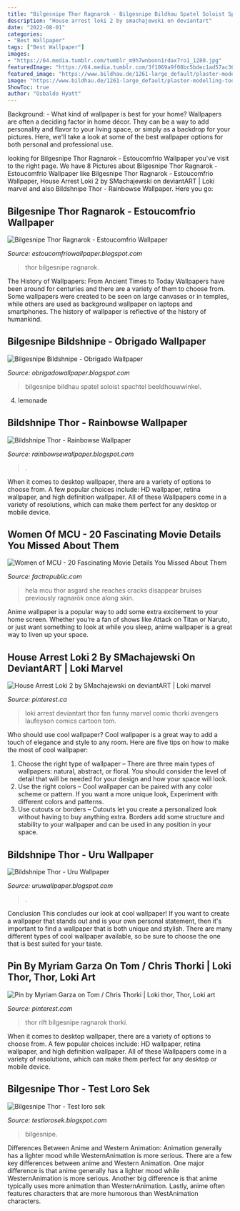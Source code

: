 ```yaml
---
title: "Bilgesnipe Thor Ragnarok - Bilgesnipe Bildhau Spatel Soloist Spachtel Beeldhouwwinkel"
description: "House arrest loki 2 by smachajewski on deviantart"
date: "2022-08-01"
categories:
- "Best Wallpaper"
tags: ["Best Wallpaper"]
images:
- "https://64.media.tumblr.com/tumblr_m9h7wnbonn1rdax7ro1_1280.jpg"
featuredImage: "https://64.media.tumblr.com/3f1069a9f08bc5bdec1ad57ac36357bb/tumblr_pdro19kClL1x26bjzo1_500.jpg"
featured_image: "https://www.bildhau.de/1261-large_default/plaster-modelling-tools.jpg"
image: "https://www.bildhau.de/1261-large_default/plaster-modelling-tools.jpg"
ShowToc: true
author: "Osbaldo Hyatt"
---
```



Background: - What kind of wallpaper is best for your home?
Wallpapers are often a deciding factor in home décor. They can be a way to add personality and flavor to your living space, or simply as a backdrop for your pictures. Here, we'll take a look at some of the best wallpaper options for both personal and professional use.

	

		
looking for Bilgesnipe Thor Ragnarok - Estoucomfrio Wallpaper you've visit to the right page. We have 8 Pictures about Bilgesnipe Thor Ragnarok - Estoucomfrio Wallpaper like Bilgesnipe Thor Ragnarok - Estoucomfrio Wallpaper, House Arrest Loki 2 by SMachajewski on deviantART | Loki marvel and also Bildshnipe Thor - Rainbowse Wallpaper. Here you go:
		
    
## Bilgesnipe Thor Ragnarok - Estoucomfrio Wallpaper

<img loading=lazy src="https://static.wikia.nocookie.net/marvelcinematicuniverse/images/5/53/Thor_Quinjet.png/revision/latest/scale-to-width-down/250?cb=20180821001043" onerror="this.onerror=null;this.src='https://tse1.mm.bing.net/th?id=OIP.qeljDCjrhwLZYjFXt5_mWQAAAA&amp;pid=15.1';" alt="Bilgesnipe Thor Ragnarok - Estoucomfrio Wallpaper">

_Source: estoucomfriowallpaper.blogspot.com_

>thor bilgesnipe ragnarok. 

	

The History of Wallpapers: From Ancient Times to Today
Wallpapers have been around for centuries and there are a variety of them to choose from. Some wallpapers were created to be seen on large canvases or in temples, while others are used as background wallpaper on laptops and smartphones. The history of wallpaper is reflective of the history of humankind.

    
## Bilgesnipe Bildshnipe - Obrigado Wallpaper

<img loading=lazy src="https://www.bildhau.de/1261-large_default/plaster-modelling-tools.jpg" onerror="this.onerror=null;this.src='https://tse3.mm.bing.net/th?id=OIP.fBiilWXgkVbGLWTNIDKSWAHaJQ&amp;pid=15.1';" alt="Bilgesnipe Bildshnipe - Obrigado Wallpaper">

_Source: obrigadowallpaper.blogspot.com_

>bilgesnipe bildhau spatel soloist spachtel beeldhouwwinkel. 

	

4. lemonade 

    
## Bildshnipe Thor - Rainbowse Wallpaper

<img loading=lazy src="https://64.media.tumblr.com/3f1069a9f08bc5bdec1ad57ac36357bb/tumblr_pdro19kClL1x26bjzo1_500.jpg" onerror="this.onerror=null;this.src='https://tse3.mm.bing.net/th?id=OIP.FzHFGklKNfwBj0hCUEfHHAHaHT&amp;pid=15.1';" alt="Bildshnipe Thor - Rainbowse Wallpaper">

_Source: rainbowsewallpaper.blogspot.com_

>. 

	

When it comes to desktop wallpaper, there are a variety of options to choose from. A few popular choices include: HD wallpaper, retina wallpaper, and high definition wallpaper. All of these Wallpapers come in a variety of resolutions, which can make them perfect for any desktop or mobile device. 

    
## Women Of MCU - 20 Fascinating Movie Details You Missed About Them

<img loading=lazy src="https://i0.wp.com/factrepublic.com/wp-content/uploads/2019/06/10.Hela_.jpg" onerror="this.onerror=null;this.src='https://tse4.mm.bing.net/th?id=OIP.XYR0WYRNpkG5CEE88Jer8QHaHa&amp;pid=15.1';" alt="Women of MCU - 20 Fascinating Movie Details You Missed About Them">

_Source: factrepublic.com_

>hela mcu thor asgard she reaches cracks disappear bruises previously ragnarök once along skin. 

	

Anime wallpaper is a popular way to add some extra excitement to your home screen. Whether you’re a fan of shows like Attack on Titan or Naruto, or just want something to look at while you sleep, anime wallpaper is a great way to liven up your space.

    
## House Arrest Loki 2 By SMachajewski On DeviantART | Loki Marvel

<img loading=lazy src="https://i.pinimg.com/originals/2a/05/44/2a0544fc56d2e22bb5e8ca8ac51cb824.png" onerror="this.onerror=null;this.src='https://tse3.mm.bing.net/th?id=OIP.BYvgc1GA0NZNf6unbFH-OgHaGK&amp;pid=15.1';" alt="House Arrest Loki 2 by SMachajewski on deviantART | Loki marvel">

_Source: pinterest.ca_

>loki arrest deviantart thor fan funny marvel comic thorki avengers laufeyson comics cartoon tom. 

	

Who should use cool wallpaper?
Cool wallpaper is a great way to add a touch of elegance and style to any room. Here are five tips on how to make the most of cool wallpaper: 
1) Choose the right type of wallpaper – There are three main types of wallpapers: natural, abstract, or floral. You should consider the level of detail that will be needed for your design and how your space will look. 
2) Use the right colors – Cool wallpaper can be paired with any color scheme or pattern. If you want a more unique look, Experiment with different colors and patterns. 
3) Use cutouts or borders – Cutouts let you create a personalized look without having to buy anything extra. Borders add some structure and stability to your wallpaper and can be used in any position in your space.

    
## Bildshnipe Thor - Uru Wallpaper

<img loading=lazy src="https://images-wixmp-ed30a86b8c4ca887773594c2.wixmp.com/f/e5fad63a-88fa-4d5e-800d-912dbea21daf/d7gwicq-b108bd8d-db17-4273-9d1e-3aa232c29a72.jpg/v1/fill/w_1024,h_768,q_75,strp/thor___outside_drawing_by_dan_van_cool_d7gwicq-fullview.jpg?token=eyJ0eXAiOiJKV1QiLCJhbGciOiJIUzI1NiJ9.eyJzdWIiOiJ1cm46YXBwOjdlMGQxODg5ODIyNjQzNzNhNWYwZDQxNWVhMGQyNmUwIiwiaXNzIjoidXJuOmFwcDo3ZTBkMTg4OTgyMjY0MzczYTVmMGQ0MTVlYTBkMjZlMCIsIm9iaiI6W1t7ImhlaWdodCI6Ijw9NzY4IiwicGF0aCI6IlwvZlwvZTVmYWQ2M2EtODhmYS00ZDVlLTgwMGQtOTEyZGJlYTIxZGFmXC9kN2d3aWNxLWIxMDhiZDhkLWRiMTctNDI3My05ZDFlLTNhYTIzMmMyOWE3Mi5qcGciLCJ3aWR0aCI6Ijw9MTAyNCJ9XV0sImF1ZCI6WyJ1cm46c2VydmljZTppbWFnZS5vcGVyYXRpb25zIl19.Lw_3FjDYXXyYrlrLs9M7A5aA_Vj8UI69SNX0z2Sm9MI" onerror="this.onerror=null;this.src='https://tse3.mm.bing.net/th?id=OIP.Rlgylpvsn7oM6GYY93pDQwHaFj&amp;pid=15.1';" alt="Bildshnipe Thor - Uru Wallpaper">

_Source: uruwallpaper.blogspot.com_

>. 

	

Conclusion
This concludes our look at cool wallpaper! If you want to create a wallpaper that stands out and is your own personal statement, then it's important to find a wallpaper that is both unique and stylish. There are many different types of cool wallpaper available, so be sure to choose the one that is best suited for your taste.

    
## Pin By Myriam Garza On Tom / Chris Thorki | Loki Thor, Thor, Loki Art

<img loading=lazy src="https://i.pinimg.com/originals/e1/be/4d/e1be4dc8e340213da2537ab54122b44b.jpg" onerror="this.onerror=null;this.src='https://tse4.mm.bing.net/th?id=OIP.Jqw4tt36kxnu6oIVQB4PwAHaKc&amp;pid=15.1';" alt="Pin by Myriam Garza on Tom / Chris Thorki | Loki thor, Thor, Loki art">

_Source: pinterest.com_

>thor rift bilgesnipe ragnarok thorki. 

	

When it comes to desktop wallpaper, there are a variety of options to choose from. A few popular choices include: HD wallpaper, retina wallpaper, and high definition wallpaper. All of these Wallpapers come in a variety of resolutions, which can make them perfect for any desktop or mobile device. 

    
## Bilgesnipe Thor - Test Loro Sek

<img loading=lazy src="https://64.media.tumblr.com/tumblr_m9h7wnbonn1rdax7ro1_1280.jpg" onerror="this.onerror=null;this.src='https://tse2.mm.bing.net/th?id=OIP.S99ijNB4ogYVscKZJSrqLwHaTw&amp;pid=15.1';" alt="Bilgesnipe Thor - Test loro sek">

_Source: testlorosek.blogspot.com_

>bilgesnipe. 

	

Differences Between Anime and Western Animation: Animation generally has a lighter mood while WesternAnimation is more serious.
There are a few key differences between anime and Western Animation. One major difference is that anime generally has a lighter mood while WesternAnimation is more serious. Another big difference is that anime typically uses more animation than WesternAnimation. Lastly, anime often features characters that are more humorous than WestAnimation characters.

